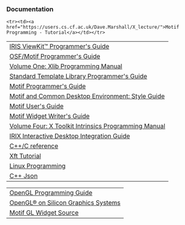 <h3>Documentation</h3>
<table>
  <tr><td><a href="http://csweb.cs.wfu.edu/~torgerse/Kokua/Irix_6.5.21_doc_cd/usr/share/Insight/library/SGI_bookshelves/SGI_Developer/books/ViewKit_PG/sgi_html/index.html">IRIS ViewKit™ Programmer's Guide</a></td></tr>
  <tr><td><a href="http://csweb.cs.wfu.edu/~torgerse/Kokua/Irix_6.5.21_doc_cd/usr/share/Insight/library/SGI_bookshelves/SGI_Developer/books/Motif_PG/sgi_html/index.html">OSF/Motif Programmer's Guide</a></td></tr>
  

    <tr><td><a href="https://users.cs.cf.ac.uk/Dave.Marshall/X_lecture/">Motif Programming - Tutorial</a></td></tr>
  <tr><td><a href="http://csweb.cs.wfu.edu/~torgerse/Kokua/Irix_6.5.21_doc_cd/usr/share/Insight/library/SGI_bookshelves/SGI_Developer/books/XLib_PG/sgi_html/index.html">Volume One: Xlib Programming Manual</a></td></tr>
  <tr><td><a href="http://csweb.cs.wfu.edu/~torgerse/Kokua/Irix_6.5.21_doc_cd/usr/share/Insight/library/SGI_bookshelves/SGI_Developer/books/STL_PG/">Standard Template Library Programmer's Guide</a></td></tr>
  
  <tr><td><a href="http://csweb.cs.wfu.edu/~torgerse/Kokua/Irix_6.5.21_doc_cd/usr/share/Insight/library/SGI_bookshelves/SGI_Developer/books/Motif21_PG/sgi_html/index.html">Motif Programmer's Guide</a></td></tr> 
  <tr><td><a href="http://csweb.cs.wfu.edu/~torgerse/Kokua/Irix_6.5.21_doc_cd/usr/share/Insight/library/SGI_bookshelves/SGI_Developer/books/Motif21_SG/sgi_html/index.html">Motif and Common Desktop Environment: Style Guide</a></td></tr>
  <tr><td><a href="http://csweb.cs.wfu.edu/~torgerse/Kokua/Irix_6.5.21_doc_cd/usr/share/Insight/library/SGI_bookshelves/SGI_Developer/books/Motif21_UG/sgi_html/index.html">Motif User's Guide</a></td></tr>
  <tr><td><a href="http://csweb.cs.wfu.edu/~torgerse/Kokua/Irix_6.5.21_doc_cd/usr/share/Insight/library/SGI_bookshelves/SGI_Developer/books/Motif21_WG/sgi_html/index.html
">Motif Widget Writer's Guide</a></td></tr>
  <tr><td><a href="http://csweb.cs.wfu.edu/~torgerse/Kokua/Irix_6.5.21_doc_cd/usr/share/Insight/library/SGI_bookshelves/SGI_Developer/books/XLib_WinSys/sgi_html/index.html">Volume Four: X Toolkit Intrinsics Programming Manual</a></td></tr>

  <tr><td><a href="http://csweb.cs.wfu.edu/~torgerse/Kokua/Irix_6.5.21_doc_cd/usr/share/Insight/library/SGI_bookshelves/SGI_Developer/books/IIDsktp_IG/sgi_html/index.html">IRIX Interactive Desktop Integration Guide</a></td></tr>
  <tr><td><a href="https://en.cppreference.com/w/">C++/C reference</a></td></tr>
  <tr><td><a href="https://www.keithp.com/~keithp/render/Xft.tutorial">Xft Tutorial</a></td></tr>
  <tr><td><a href="https://github.com/DamianReloaded/LinuxProgramming">Linux Programming</a></td></tr>
  <tr><td><a href="https://github.com/nbsdx/SimpleJSON">C++ Json</a></td></tr>
</table>

<table>
  <tr><td><a href="http://csweb.cs.wfu.edu/~torgerse/Kokua/Irix_6.5.21_doc_cd/usr/share/Insight/library/SGI_bookshelves/SGI_Developer/books/OpenGL_PG/sgi_html/index.html">OpenGL Programming Guide</a></td></tr>  
  <tr><td><a href="http://www-f9.ijs.si/~matevz/docs/007-2392-003/sgi_html/index.html">OpenGL® on Silicon Graphics Systems</a></td></tr>
  <tr><td><a href="http://dev.arb-home.de/source_doc/d8/d48/GLwDrawA_8c_source.html">Motif GL Widget Source</a></td></tr>  
</table>



  <!--
  <tr><td><a href=""></a></td></tr>
  -->           
             
             
             
             
             
             
             
             
             














